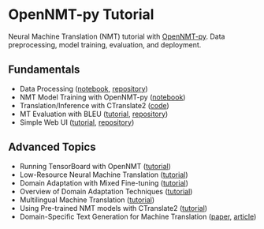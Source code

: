 # OpenNMT-py Tutorial
Neural Machine Translation (NMT) tutorial with [OpenNMT-py](https://github.com/ymoslem/OpenNMT-py). Data preprocessing, model training, evaluation, and deployment.

## Fundamentals
* Data Processing ([notebook](1-NMT-Data-Processing.ipynb), [repository](https://github.com/ymoslem/MT-Preparation))
* NMT Model Training with OpenNMT-py ([notebook](2-NMT-Training.ipynb))
* Translation/Inference with CTranslate2 ([code](https://gist.github.com/ymoslem/60e1d1dc44fe006f67e130b6ad703c4b))
* MT Evaluation with BLEU ([tutorial](https://blog.machinetranslation.io/compute-bleu-score/), [repository](https://github.com/ymoslem/MT-Evaluation))
* Simple Web UI ([tutorial](https://blog.machinetranslation.io/nmt-web-interface/), [repository](https://github.com/ymoslem/OpenNMT-Web-Interface))

## Advanced Topics
* Running TensorBoard with OpenNMT ([tutorial](https://blog.machinetranslation.io/TensorBoard/))
* Low-Resource Neural Machine Translation ([tutorial](https://blog.machinetranslation.io/low-resource-nmt/))
* Domain Adaptation with Mixed Fine-tuning ([tutorial](https://blog.machinetranslation.io/domain-adaptation-mixed-fine-tuning/))
* Overview of Domain Adaptation Techniques ([tutorial](https://amtaweb.org/wp-content/uploads/2020/11/NMTDomainAdaptationTechniques.pdf))
* Multilingual Machine Translation ([tutorial](https://blog.machinetranslation.io/multilingual-nmt/))
* Using Pre-trained NMT models with CTranslate2 ([tutorial](https://gist.github.com/ymoslem/a414a0ead0d3e50f4d7ff7110b1d1c0d))
* Domain-Specific Text Generation for Machine Translation ([paper](https://aclanthology.org/2022.amta-research.2/), [article](https://blog.machinetranslation.io/synthetic-data-machine-translation/))
